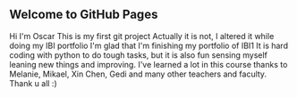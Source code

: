 ## Welcome to GitHub Pages
Hi I'm Oscar
This is my first git project
Actually it is not, I altered it while doing my IBI portfolio
I'm glad that I'm finishing my portfolio of IBI1
It is hard coding with python to do tough tasks, but it is also fun sensing myself leaning new things and improving.
I've learned a lot in this course thanks to Melanie, Mikael, Xin Chen, Gedi and many other teachers and faculty.
Thank u all :)
